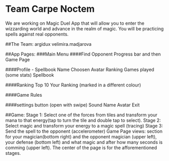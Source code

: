 # Team Carpe Noctem

We are working on Magic Duel App that will allow you to enter the wizzarding world and advance in the realm of magic. You will be practicing spells against real opponents.

##The Team:
 argidux
 velimira.madjarova

##App Pages:
###Main Menu
####Find Opponent
Progress bar
and then Game Page

####Profile - Spellbook
Name
Choosen Avatar
Ranking
Games played (some stats)
Spellbook

####Ranking
Top 10
Your Ranking (marked in a different colour)

####Game Rules

####settings button (open with swipe)
Sound
Name
Avatar
Exit

##Game:
Stage 1: Select one of the forces from tiles and transform your mana to that energy(tap to turn the tile and double tap to select).
Stage 2: Select magic and transform your energy to a magic spell (tracing)
Stage 3: Send the spell to the opponent (accelerometer)
Game Page views: section for your magician(bottom right) and the opponent magician (upper left), your defense (bottom left) and what magic and after how many seconds is comming (upper left). The center of the page is for the afforementioned stages.
